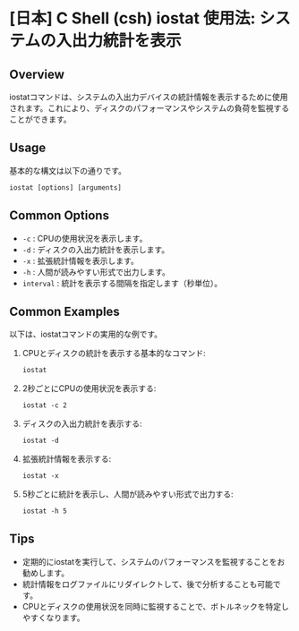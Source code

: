 # [日本] C Shell (csh) iostat 使用法: システムの入出力統計を表示

## Overview
iostatコマンドは、システムの入出力デバイスの統計情報を表示するために使用されます。これにより、ディスクのパフォーマンスやシステムの負荷を監視することができます。

## Usage
基本的な構文は以下の通りです。

```csh
iostat [options] [arguments]
```

## Common Options
- `-c` : CPUの使用状況を表示します。
- `-d` : ディスクの入出力統計を表示します。
- `-x` : 拡張統計情報を表示します。
- `-h` : 人間が読みやすい形式で出力します。
- `interval` : 統計を表示する間隔を指定します（秒単位）。

## Common Examples
以下は、iostatコマンドの実用的な例です。

1. CPUとディスクの統計を表示する基本的なコマンド:
   ```csh
   iostat
   ```

2. 2秒ごとにCPUの使用状況を表示する:
   ```csh
   iostat -c 2
   ```

3. ディスクの入出力統計を表示する:
   ```csh
   iostat -d
   ```

4. 拡張統計情報を表示する:
   ```csh
   iostat -x
   ```

5. 5秒ごとに統計を表示し、人間が読みやすい形式で出力する:
   ```csh
   iostat -h 5
   ```

## Tips
- 定期的にiostatを実行して、システムのパフォーマンスを監視することをお勧めします。
- 統計情報をログファイルにリダイレクトして、後で分析することも可能です。
- CPUとディスクの使用状況を同時に監視することで、ボトルネックを特定しやすくなります。